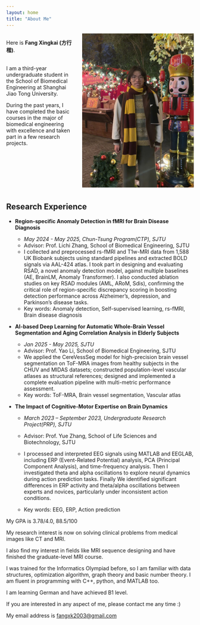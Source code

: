 ```yaml
---
layout: home
title: "About Me"
---
```






<div style="overflow: hidden;">
  <img src="assets/images/self_0.jpg" alt="self_0" style="float: right; margin: 0 0 10px 20px; width: 300px;">
  <p>
    Here is <strong>Fang Xingkai (方行楷)</strong>.<br><br>
  </p>
  <p>
    I am a third-year undergraduate student in the School of Biomedical Engineering at Shanghai Jiao Tong University.
  </p>
  <p>
    During the past years, I have completed the basic courses in the major of biomedical engineering with excellence and taken part in a few research projects.
  </p>
</div>


## Research Experience

- **Region-specific Anomaly Detection in fMRI for Brain Disease Diagnosis**
  - *May 2024 - May 2025, Chun-Tsung Program(CTP), SJTU*
  - Advisor: Prof. Lichi Zhang, School of Biomedical Engineering, SJTU
  - I collected and preprocessed rs-fMRI and T1w-MRI data from 1,588 UK Biobank subjects using standard pipelines and extracted BOLD signals via AAL-424 atlas. I took part in designing and evaluating RSAD, a novel anomaly detection model, against multiple baselines (AE, BrainLM, Anomaly Transformer). I also conducted ablation studies on key RSAD modules (AML, ARoM, Sdis), confirming the critical role of region-specific discrepancy scoring in boosting detection performance across Alzheimer’s, depression, and Parkinson’s disease tasks.
  - Key words: Anomaly detection, Self-supervised learning, rs-fMRI, Brain disease diagnosis



- **AI-based Deep Learning for Automatic Whole-Brain Vessel Segmentation and Aging Correlation Analysis in Elderly Subjects**
  - *Jan 2025 - May 2025, SJTU*
  - Advisor: Prof. Yao Li, School of Biomedical Engineering, SJTU
  - We applied the CereVessSeg model for high-precision brain vessel segmentation on ToF-MRA images from healthy subjects in the CHUV and MIDAS datasets; constructed population-level vascular atlases as structural references; designed and implemented a complete evaluation pipeline with multi-metric performance assessment.
  - Key words: ToF-MRA, Brain vessel segmentation, Vascular atlas



- **The Impact of Cognitive-Motor Expertise on Brain Dynamics**

  - *March 2023 – September 2023, Undergraduate Research Project(PRP), SJTU*

  - Advisor: Prof. Yue Zhang, School of Life Sciences and Biotechnology, SJTU

  - I processed and interpreted EEG signals using MATLAB and EEGLAB, including ERP (Event-Related Potential) analysis, PCA (Principal Component Analysis), and time-frequency analysis. Then I investigated theta and alpha oscillations to explore neural dynamics during action prediction tasks. Finally We identified significant differences in ERP activity and theta/alpha oscillations between experts and novices, particularly under inconsistent action conditions.

  - Key words: EEG, ERP, Action prediction



My GPA is 3.78/4.0, 88.5/100

My research interest is now on solving clinical problems from medical images like CT and MRI. 

I also find my interest in fields like MRI sequence designing and have finished the graduate-level MRI course.

I was trained for the Informatics Olympiad before, so I am familiar with data structures, optimization algorithm, graph theory and basic number theory. I am fluent in programming with C++, python, and MATLAB too.

I am learning German and have achieved B1 level.

If you are interested in any aspect of me, please contact me any time :)

My email address is fangxk2003@gmail.com
